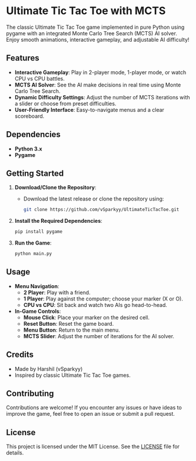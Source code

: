 # Ultimate Tic Tac Toe with MCTS

The classic Ultimate Tic Tac Toe game implemented in pure Python using pygame with an integrated Monte Carlo Tree Search (MCTS) AI solver. Enjoy smooth animations, interactive gameplay, and adjustable AI difficulty!

## Features

- **Interactive Gameplay**: Play in 2-player mode, 1-player mode, or watch CPU vs CPU battles.
- **MCTS AI Solver**: See the AI make decisions in real time using Monte Carlo Tree Search.
- **Dynamic Difficulty Settings**: Adjust the number of MCTS iterations with a slider or choose from preset difficulties.
- **User-Friendly Interface**: Easy-to-navigate menus and a clear scoreboard.

## Dependencies

- **Python 3.x**
- **Pygame**

## Getting Started

1. **Download/Clone the Repository**:  
   - Download the latest release or clone the repository using:
     
     ```bash
     git clone https://github.com/vSparkyy/UltimateTicTacToe.git
     ```

2. **Install the Required Dependencies**:

   ```bash
   pip install pygame
   ```

3. **Run the Game**:

   ```bash
   python main.py
   ```

## Usage

- **Menu Navigation**:
  - **2 Player**: Play with a friend.
  - **1 Player**: Play against the computer; choose your marker (X or O).
  - **CPU vs CPU**: Sit back and watch two AIs go head-to-head.
- **In-Game Controls**:
  - **Mouse Click**: Place your marker on the desired cell.
  - **Reset Button**: Reset the game board.
  - **Menu Button**: Return to the main menu.
  - **MCTS Slider**: Adjust the number of iterations for the AI solver.

## Credits

- Made by Harshil (vSparkyy)
- Inspired by classic Ultimate Tic Tac Toe games.

## Contributing

Contributions are welcome! If you encounter any issues or have ideas to improve the game, feel free to open an issue or submit a pull request.

## License

This project is licensed under the MIT License. See the [LICENSE](LICENSE) file for details.
